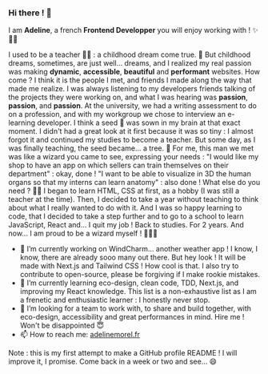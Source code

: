### Hi there ! 👋

I am **Adeline**, a french **Frontend Developper** you will enjoy working with ! ✨👩‍💻

I used to be a teacher 👩‍🏫 : a childhood dream come true. 🤩 But childhood dreams, sometimes, are just well... dreams, and I realized my real passion was making **dynamic**, **accessible**, **beautiful** and **performant** websites. How come ? I think it is the people I met, and friends I made along the way that made me realize. I was always listening to my developers friends talking of the projects they were working on, and what I was hearing was **passion**, **passion**, and **passion**.
At the university, we had a writing assessment to do on a profession, and with my workgroup we chose to interview an e-learning developer. I think a seed 🌱 was sown in my brain at that exact moment. I didn't had a great look at it first because it was so tiny : I almost forgot it and continued my studies to become a teacher. But some day, as I was finally teaching, the seed became... a tree. 🌳 For me, this man we met was like a wizard you came to see, expressing your needs : "I would like my shop to have an app on which sellers can train themselves on their department" : okay, done ! "I want to be able to visualize in 3D the human organs so that my interns can learn anatomy" : also done ! What else do you need ? 🧙‍♂️
I began to learn HTML, CSS at first, as a hobby (I was still a teacher at the time). Then, I decided to take a year without teaching to think about what I really wanted to do with it. And I was so happy learning to code, that I decided to take a step further and to go to a school to learn JavaScript, React and... I quit my job ! Back to studies. For 2 years. And now... I am proud to be a wizard myself ! 🧙‍♀️✨

- 🔭 I’m currently working on WindCharm... another weather app ! I know, I know, there are already sooo many out there. But hey look ! It will be made with Next.js and Tailwind CSS ! How cool is that. I also try to contribute to open-source, please be forgiving if I make rookie mistakes.
- 🌱 I’m currently learning eco-design, clean code, TDD, Next.js, and improving my React knowledge. This list is a non-exhaustive list as I am a frenetic and enthusiastic learner : I honestly never stop.
- 👯 I’m looking for a team to work with, to share and build together, with eco-design, accessibility and great performances in mind. Hire me ! Won't be disappointed 😇
- 📫 How to reach me: [adelinemorel.fr](https://adelinemorel.fr "Made with WordPress, just to try it !")

Note : this is my first attempt to make a GitHub profile README ! I will improve it, I promise. Come back in a week or two and see... 😄

<!--
**a-c-morel/a-c-morel** is a ✨ _special_ ✨ repository because its `README.md` (this file) appears on your GitHub profile.

Here are some ideas to get you started:

- 🔭 I’m currently working on WindCharm, another weather app ! I know, I know, there are already sooo many. But hey look ! It will be made with Next.js and Tailwind CSS ! How cool is that. I also try to contribute to open-source, please be forgiving if I make rookie mistakes.
- 🌱 I’m currently learning eco-design, TDD, Next.js, and improving my React knowledge. (This list is a non-exhaustive list).
- 👯 I’m looking to collaborate on ...
- 🤔 I’m looking for help with ...
- 💬 Ask me about ...
- 📫 How to reach me: ...
- 😄 Pronouns: ...
- ⚡ Fun fact: ...
-->
